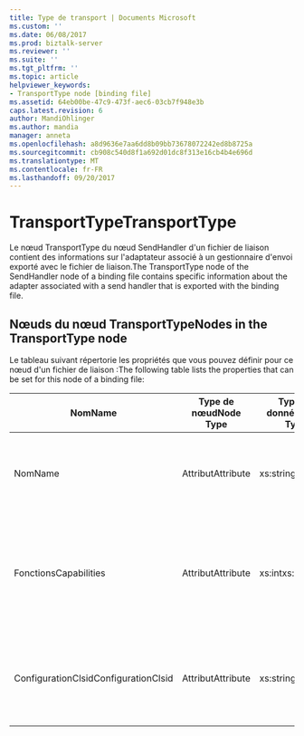 ```yaml
---
title: Type de transport | Documents Microsoft
ms.custom: ''
ms.date: 06/08/2017
ms.prod: biztalk-server
ms.reviewer: ''
ms.suite: ''
ms.tgt_pltfrm: ''
ms.topic: article
helpviewer_keywords:
- TransportType node [binding file]
ms.assetid: 64eb00be-47c9-473f-aec6-03cb7f948e3b
caps.latest.revision: 6
author: MandiOhlinger
ms.author: mandia
manager: anneta
ms.openlocfilehash: a8d9636e7aa6dd8b09bb73678072242ed8b8725a
ms.sourcegitcommit: cb908c540d8f1a692d01dc8f313e16cb4b4e696d
ms.translationtype: MT
ms.contentlocale: fr-FR
ms.lasthandoff: 09/20/2017
---
```

# <a name="transporttype"></a><span data-ttu-id="9ec52-102">TransportType</span><span class="sxs-lookup"><span data-stu-id="9ec52-102">TransportType</span></span>
<span data-ttu-id="9ec52-103">Le nœud TransportType du nœud SendHandler d'un fichier de liaison contient des informations sur l'adaptateur associé à un gestionnaire d'envoi exporté avec le fichier de liaison.</span><span class="sxs-lookup"><span data-stu-id="9ec52-103">The TransportType node of the SendHandler node of a binding file contains specific information about the adapter associated with a send handler that is exported with the binding file.</span></span>  
  
## <a name="nodes-in-the-transporttype-node"></a><span data-ttu-id="9ec52-104">Nœuds du nœud TransportType</span><span class="sxs-lookup"><span data-stu-id="9ec52-104">Nodes in the TransportType node</span></span>  
 <span data-ttu-id="9ec52-105">Le tableau suivant répertorie les propriétés que vous pouvez définir pour ce nœud d'un fichier de liaison :</span><span class="sxs-lookup"><span data-stu-id="9ec52-105">The following table lists the properties that can be set for this node of a binding file:</span></span>  
  
|<span data-ttu-id="9ec52-106">**Nom**</span><span class="sxs-lookup"><span data-stu-id="9ec52-106">**Name**</span></span>|<span data-ttu-id="9ec52-107">**Type de nœud**</span><span class="sxs-lookup"><span data-stu-id="9ec52-107">**Node Type**</span></span>|<span data-ttu-id="9ec52-108">**Type de données**</span><span class="sxs-lookup"><span data-stu-id="9ec52-108">**Data Type**</span></span>|<span data-ttu-id="9ec52-109">**Description**</span><span class="sxs-lookup"><span data-stu-id="9ec52-109">**Description**</span></span>|<span data-ttu-id="9ec52-110">**Restrictions**</span><span class="sxs-lookup"><span data-stu-id="9ec52-110">**Restrictions**</span></span>|<span data-ttu-id="9ec52-111">**Commentaires**</span><span class="sxs-lookup"><span data-stu-id="9ec52-111">**Comments**</span></span>|  
|--------------|-------------------|-------------------|---------------------|----------------------|------------------|  
|<span data-ttu-id="9ec52-112">Nom</span><span class="sxs-lookup"><span data-stu-id="9ec52-112">Name</span></span>|<span data-ttu-id="9ec52-113">Attribut</span><span class="sxs-lookup"><span data-stu-id="9ec52-113">Attribute</span></span>|<span data-ttu-id="9ec52-114">xs:string</span><span class="sxs-lookup"><span data-stu-id="9ec52-114">xs:string</span></span>|<span data-ttu-id="9ec52-115">Spécifie le nom de l'adaptateur associé au gestionnaire d'envoi.</span><span class="sxs-lookup"><span data-stu-id="9ec52-115">Specifies the name of the adapter associated with the send handler.</span></span>|<span data-ttu-id="9ec52-116">Facultatif</span><span class="sxs-lookup"><span data-stu-id="9ec52-116">Not required</span></span>|<span data-ttu-id="9ec52-117">Valeur par défaut : vide</span><span class="sxs-lookup"><span data-stu-id="9ec52-117">Default value: empty</span></span>|  
|<span data-ttu-id="9ec52-118">Fonctions</span><span class="sxs-lookup"><span data-stu-id="9ec52-118">Capabilities</span></span>|<span data-ttu-id="9ec52-119">Attribut</span><span class="sxs-lookup"><span data-stu-id="9ec52-119">Attribute</span></span>|<span data-ttu-id="9ec52-120">xs:int</span><span class="sxs-lookup"><span data-stu-id="9ec52-120">xs:int</span></span>|<span data-ttu-id="9ec52-121">Spécifie les fonctions de l'adaptateur associé au gestionnaire d'envoi.</span><span class="sxs-lookup"><span data-stu-id="9ec52-121">Specifies the capabilities of the adapter associated with the send handler.</span></span>|<span data-ttu-id="9ec52-122">Requis</span><span class="sxs-lookup"><span data-stu-id="9ec52-122">Required</span></span>|<span data-ttu-id="9ec52-123">Valeur par défaut : Aucun</span><span class="sxs-lookup"><span data-stu-id="9ec52-123">Default value: none</span></span><br /><br /> <span data-ttu-id="9ec52-124">Les valeurs possibles sont celles qui sont disponibles dans l'énumération [Microsoft.BizTalk.ExplorerOM.Capabilities](http://msdn.microsoft.com/library/microsoft.biztalk.explorerom.capabilities.aspx) .</span><span class="sxs-lookup"><span data-stu-id="9ec52-124">Possible values include those available in the [Microsoft.BizTalk.ExplorerOM.Capabilities](http://msdn.microsoft.com/library/microsoft.biztalk.explorerom.capabilities.aspx) enumeration.</span></span>|  
|<span data-ttu-id="9ec52-125">ConfigurationClsid</span><span class="sxs-lookup"><span data-stu-id="9ec52-125">ConfigurationClsid</span></span>|<span data-ttu-id="9ec52-126">Attribut</span><span class="sxs-lookup"><span data-stu-id="9ec52-126">Attribute</span></span>|<span data-ttu-id="9ec52-127">xs:string</span><span class="sxs-lookup"><span data-stu-id="9ec52-127">xs:string</span></span>|<span data-ttu-id="9ec52-128">Spécifie le GUID de configuration de l'adaptateur associé au gestionnaire d'envoi.</span><span class="sxs-lookup"><span data-stu-id="9ec52-128">Specifies the configuration GUID of the adapter associated with the send handler.</span></span>|<span data-ttu-id="9ec52-129">Facultatif</span><span class="sxs-lookup"><span data-stu-id="9ec52-129">Not required</span></span>|<span data-ttu-id="9ec52-130">Valeur par défaut : vide</span><span class="sxs-lookup"><span data-stu-id="9ec52-130">Default value: empty</span></span>|